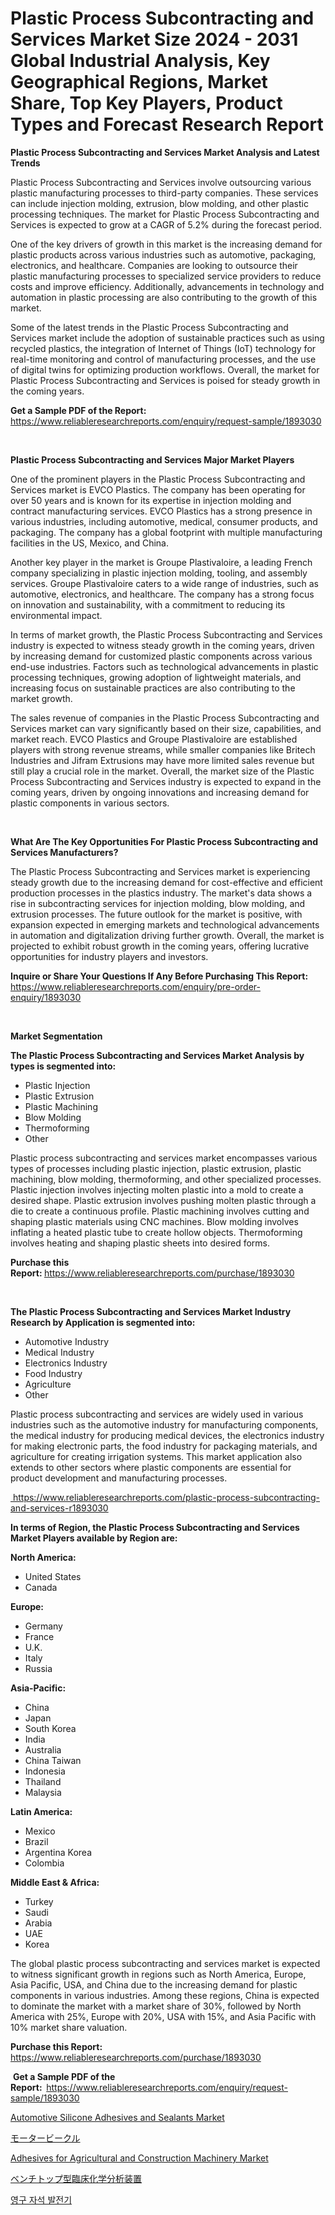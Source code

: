 <p><h1>Plastic Process Subcontracting and Services Market Size 2024 - 2031 Global Industrial Analysis, Key Geographical Regions, Market Share, Top Key Players, Product Types and Forecast Research Report</h1></p><p><strong>Plastic Process Subcontracting and Services Market Analysis and Latest Trends</strong></p>
<p><p>Plastic Process Subcontracting and Services involve outsourcing various plastic manufacturing processes to third-party companies. These services can include injection molding, extrusion, blow molding, and other plastic processing techniques. The market for Plastic Process Subcontracting and Services is expected to grow at a CAGR of 5.2% during the forecast period.</p><p>One of the key drivers of growth in this market is the increasing demand for plastic products across various industries such as automotive, packaging, electronics, and healthcare. Companies are looking to outsource their plastic manufacturing processes to specialized service providers to reduce costs and improve efficiency. Additionally, advancements in technology and automation in plastic processing are also contributing to the growth of this market.</p><p>Some of the latest trends in the Plastic Process Subcontracting and Services market include the adoption of sustainable practices such as using recycled plastics, the integration of Internet of Things (IoT) technology for real-time monitoring and control of manufacturing processes, and the use of digital twins for optimizing production workflows. Overall, the market for Plastic Process Subcontracting and Services is poised for steady growth in the coming years.</p></p>
<p><strong>Get a Sample PDF of the Report:&nbsp;</strong> <a href="https://www.reliableresearchreports.com/enquiry/request-sample/1893030">https://www.reliableresearchreports.com/enquiry/request-sample/1893030</a></p>
<p>&nbsp;</p>
<p><strong>Plastic Process Subcontracting and Services Major Market Players</strong></p>
<p><p>One of the prominent players in the Plastic Process Subcontracting and Services market is EVCO Plastics. The company has been operating for over 50 years and is known for its expertise in injection molding and contract manufacturing services. EVCO Plastics has a strong presence in various industries, including automotive, medical, consumer products, and packaging. The company has a global footprint with multiple manufacturing facilities in the US, Mexico, and China. </p><p>Another key player in the market is Groupe Plastivaloire, a leading French company specializing in plastic injection molding, tooling, and assembly services. Groupe Plastivaloire caters to a wide range of industries, such as automotive, electronics, and healthcare. The company has a strong focus on innovation and sustainability, with a commitment to reducing its environmental impact.</p><p>In terms of market growth, the Plastic Process Subcontracting and Services industry is expected to witness steady growth in the coming years, driven by increasing demand for customized plastic components across various end-use industries. Factors such as technological advancements in plastic processing techniques, growing adoption of lightweight materials, and increasing focus on sustainable practices are also contributing to the market growth.</p><p>The sales revenue of companies in the Plastic Process Subcontracting and Services market can vary significantly based on their size, capabilities, and market reach. EVCO Plastics and Groupe Plastivaloire are established players with strong revenue streams, while smaller companies like Britech Industries and Jifram Extrusions may have more limited sales revenue but still play a crucial role in the market. Overall, the market size of the Plastic Process Subcontracting and Services industry is expected to expand in the coming years, driven by ongoing innovations and increasing demand for plastic components in various sectors.</p></p>
<p>&nbsp;</p>
<p><strong>What Are The Key Opportunities For Plastic Process Subcontracting and Services Manufacturers?</strong></p>
<p><p>The Plastic Process Subcontracting and Services market is experiencing steady growth due to the increasing demand for cost-effective and efficient production processes in the plastics industry. The market's data shows a rise in subcontracting services for injection molding, blow molding, and extrusion processes. The future outlook for the market is positive, with expansion expected in emerging markets and technological advancements in automation and digitalization driving further growth. Overall, the market is projected to exhibit robust growth in the coming years, offering lucrative opportunities for industry players and investors.</p></p>
<p><strong>Inquire or Share Your Questions If Any Before Purchasing This Report:</strong> <a href="https://www.reliableresearchreports.com/enquiry/pre-order-enquiry/1893030">https://www.reliableresearchreports.com/enquiry/pre-order-enquiry/1893030</a></p>
<p>&nbsp;</p>
<p><strong>Market Segmentation</strong></p>
<p><strong>The Plastic Process Subcontracting and Services Market Analysis by types is segmented into:</strong></p>
<p><ul><li>Plastic Injection</li><li>Plastic Extrusion</li><li>Plastic Machining</li><li>Blow Molding</li><li>Thermoforming</li><li>Other</li></ul></p>
<p><p>Plastic process subcontracting and services market encompasses various types of processes including plastic injection, plastic extrusion, plastic machining, blow molding, thermoforming, and other specialized processes. Plastic injection involves injecting molten plastic into a mold to create a desired shape. Plastic extrusion involves pushing molten plastic through a die to create a continuous profile. Plastic machining involves cutting and shaping plastic materials using CNC machines. Blow molding involves inflating a heated plastic tube to create hollow objects. Thermoforming involves heating and shaping plastic sheets into desired forms.</p></p>
<p><strong>Purchase this Report:&nbsp;</strong><a href="https://www.reliableresearchreports.com/purchase/1893030">https://www.reliableresearchreports.com/purchase/1893030</a></p>
<p>&nbsp;</p>
<p><strong>The Plastic Process Subcontracting and Services Market Industry Research by Application is segmented into:</strong></p>
<p><ul><li>Automotive Industry</li><li>Medical Industry</li><li>Electronics Industry</li><li>Food Industry</li><li>Agriculture</li><li>Other</li></ul></p>
<p><p>Plastic process subcontracting and services are widely used in various industries such as the automotive industry for manufacturing components, the medical industry for producing medical devices, the electronics industry for making electronic parts, the food industry for packaging materials, and agriculture for creating irrigation systems. This market application also extends to other sectors where plastic components are essential for product development and manufacturing processes.</p></p>
<p><a href="https://www.reliableresearchreports.com/plastic-process-subcontracting-and-services-r1893030">&nbsp;https://www.reliableresearchreports.com/plastic-process-subcontracting-and-services-r1893030</a></p>
<p><strong>In terms of Region, the Plastic Process Subcontracting and Services Market Players available by Region are:</strong></p>
<p>
    <p> <strong> North America: </strong>
        <ul>
            <li>United States</li>
            <li>Canada</li>
        </ul>
        </p> 
    <p> <strong> Europe: </strong>
        <ul>
            <li>Germany</li>
            <li>France</li>
            <li>U.K.</li>
            <li>Italy</li>
            <li>Russia</li>
        </ul>
        </p> 
    <p> <strong> Asia-Pacific: </strong>
        <ul>
            <li>China</li>
            <li>Japan</li>
            <li>South Korea</li>
            <li>India</li>
            <li>Australia</li>
            <li>China Taiwan</li>
            <li>Indonesia</li>
            <li>Thailand</li>
            <li>Malaysia</li>
        </ul>
        </p> 
    <p> <strong> Latin America: </strong>
        <ul>
            <li>Mexico</li>
            <li>Brazil</li>
            <li>Argentina Korea</li>
            <li>Colombia</li>
        </ul>
        </p> 
    <p> <strong> Middle East & Africa: </strong>
        <ul>
            <li>Turkey</li>
            <li>Saudi</li>
            <li>Arabia</li>
            <li>UAE</li>
            <li>Korea</li>
        </ul>
    </p>
    </p>
<p><p>The global plastic process subcontracting and services market is expected to witness significant growth in regions such as North America, Europe, Asia Pacific, USA, and China due to the increasing demand for plastic components in various industries. Among these regions, China is expected to dominate the market with a market share of 30%, followed by North America with 25%, Europe with 20%, USA with 15%, and Asia Pacific with 10% market share valuation.</p></p>
<p><strong>Purchase this Report: </strong><a href="https://www.reliableresearchreports.com/purchase/1893030">https://www.reliableresearchreports.com/purchase/1893030</a></p>
<p>&nbsp;<strong>Get a Sample PDF of the Report:&nbsp;&nbsp;</strong><a href="https://www.reliableresearchreports.com/enquiry/request-sample/1893030">https://www.reliableresearchreports.com/enquiry/request-sample/1893030</a></p>
<p><strong></strong></p>
<p><p><a href="https://www.linkedin.com/pulse/automotive-silicone-adhesives-sealants-market-furnish-information-us6wc">Automotive Silicone Adhesives and Sealants Market</a></p><p><a href="https://medium.com/@jaylonlesch1993/%E8%87%AA%E5%8B%95%E8%BB%8A%E5%B8%82%E5%A0%B4%E3%81%AF%E5%B8%82%E5%A0%B4%E3%82%B7%E3%82%A7%E3%82%A2-%E5%B8%82%E5%A0%B4%E5%8B%95%E5%90%91-%E5%B8%82%E5%A0%B4%E6%88%90%E9%95%B7%E3%81%AB%E9%96%A2%E3%81%99%E3%82%8B%E6%83%85%E5%A0%B1%E3%82%92%E6%8F%90%E4%BE%9B%E3%81%97%E3%81%BE%E3%81%99-65aabffc5308">モータービークル</a></p><p><a href="https://www.linkedin.com/pulse/adhesives-agricultural-construction-machinery-market-size-growing-b3bsc">Adhesives for Agricultural and Construction Machinery Market</a></p><p><a href="https://medium.com/@austinjames1907/%E3%83%99%E3%83%B3%E3%83%81%E3%83%88%E3%83%83%E3%83%97%E8%87%A8%E5%BA%8A%E5%8C%96%E5%AD%A6%E5%88%86%E6%9E%90%E8%A3%85%E7%BD%AE%E3%81%AE%E5%B8%82%E5%A0%B4%E3%83%A1%E3%83%88%E3%83%AA%E3%82%AF%E3%82%B9%E3%82%92%E8%A7%A3%E8%AA%AD%E3%81%99%E3%82%8B-%E5%B8%82%E5%A0%B4%E3%82%B7%E3%82%A7%E3%82%A2-%E3%83%88%E3%83%AC%E3%83%B3%E3%83%89-%E6%88%90%E9%95%B7%E3%83%91%E3%82%BF%E3%83%BC%E3%83%B3-cf9e8be076ca">ベンチトップ型臨床化学分析装置</a></p><p><a href="https://medium.com/@londonacobson5656/%EC%98%81%EA%B5%AC-%EC%9E%90%EC%84%9D-%EB%B0%9C%EC%A0%84%EA%B8%B0-%EC%8B%9C%EC%9E%A5-%EC%A7%80%ED%91%9C-%ED%95%B4%EC%84%9D-%EC%8B%9C%EC%9E%A5-%EC%A0%90%EC%9C%A0%EC%9C%A8-%EC%B6%94%EC%84%B8-%EB%B0%8F-%EC%84%B1%EC%9E%A5-%ED%8C%A8%ED%84%B4-efcf70e9d10e">영구 자석 발전기</a></p></p>